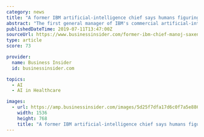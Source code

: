 ```yaml
---
category: news
title: "A former IBM artificial-intelligence chief says humans figuring out AI is like 'children playing with bombs'"
abstract: "The first general manager of IBM's commercial artificial-intelligence arm says ... what kind of career promotions you get, what kind of healthcare treatments you get. \"This invisible layer of intelligence that we are building will be as [impactful] as ..."
publishedDateTime: 2019-07-11T13:47:00Z
sourceUrl: https://www.businessinsider.com/former-ibm-chief-manoj-saxena-issues-ai-warning-2019-7
type: article
score: 73

provider:
  name: Business Insider
  id: businessinsider.com

topics:
  - AI
  - AI in Healthcare

images:
  - url: https://amp.businessinsider.com/images/5d25f7dfa17d6c0f7a5e8862-1536-768.jpg
    width: 1536
    height: 768
    title: "A former IBM artificial-intelligence chief says humans figuring out AI is like 'children playing with bombs'"
---
```

